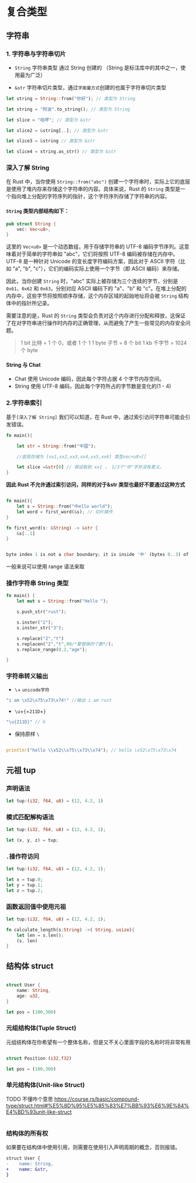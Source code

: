 # 复合类型

## 字符串

### 1. 字符串与字符串切片

- `String` 字符串类型 通过 String 创建的 （String 是标注库中的其中之一，使用最为广泛）

- `&str` 字符串切片类型，通过`字面量方式`创建的也属于字符串切片类型

```rust
let string = String::from("你好"); // 类型为 String

let string = "阿波".to_string(); // 类型为 String

let slice = "哈啰"; // 类型为 &str

let slice2 = &string[..]; // 类型为 &str

let slice3 = &string // 类型为 &str

let slice4 = string.as_str() // 类型为 &str

```

### 深入了解 String

在 Rust 中，当你使用 `String::from("abc")` 创建一个字符串时，实际上它的底层是使用了堆内存来存储这个字符串的内容。具体来说，Rust 的 `String` 类型是一个指向堆上分配的字符序列的指针，这个字符序列存储了字符串的内容。

#### `String` 类型内部结构如下：

```rust
pub struct String {
    vec: Vec<u8>,
}
```

这里的 `Vec<u8>` 是一个动态数组，用于存储字符串的 UTF-8 编码字节序列。这意味着对于简单的字符串如 "abc"，它们将按照 UTF-8 编码被存储在内存中。UTF-8 是一种针对 Unicode 的变长度字符编码方案，因此对于 ASCII 字符（比如 "a", "b", "c"），它们的编码实际上使用一个字节（即 ASCII 编码）来存储。

因此，当你创建 `String` 时，"abc" 实际上被存储为三个连续的字节，分别是 `0x61`、`0x62` 和 `0x63`，分别对应 ASCII 编码下的 "a"、"b" 和 "c"。在堆上分配的内存中，这些字节将按照顺序存储，这个内存区域的起始地址将会被 `String` 结构体中的指针所记录。

需要注意的是，Rust 的 `String` 类型会负责对这个内存进行分配和释放，这保证了在对字符串进行操作时内存的正确管理，从而避免了产生一些常见的内存安全问题。

> 1 bit 比特 = 1 个 0，或者 1 个 1
> 1 byte 子节 = 8 个 bit
> 1 kb 千字节 = 1024 个 byte

#### String 与 Chat

- Chat 使用 Unicode 编码，因此每个字符占据 4 个字节内存空间。
- String 使用 UTF-8 编码，因此每个字符所占的字节数是变化的(1 - 4)

### 2.字符串索引

基于`[深入了解 String]` 我们可以知道，在 Rust 中，通过索引访问字符串可能会引发错误。

```rust
fn main(){

    let str = String::from("中国");

    //底层存储为 [xx1,xx2,xx3,xx4,xx5,xx6] 类型vec<u8>[]

    let slice =&str[0] // 假设取到 xx1 ， 1/3个"中"字并没有意义。
}
```

**因此 Rust 不允许通过索引访问，同样的对于&str 类型也最好不要通过这种方式**

```rust

fn main(){
    let s = String::from("中ello world");
    let word = first_word(&s); // 切片操作
}

fn first_word(s: &String) -> &str {
    &s[..1]
}


byte index 1 is not a char boundary; it is inside '中' (bytes 0..3) of `中ello world`

```

一般来说可以使用 range 语法来取

### 操作字符串 String 类型

```rust
fn main() {
    let mut s = String::from("Hello ");

    s.push_str("rust");

    s.inster("2");
    s.inster_str("3");

    s.replace("2","t")
    s.replacen("2","t",99/*要替换的个数*/);
    s.replace_range(0,2,"age");

}

```

### 字符串转义输出

- `\`+ `unicode字符`

```rust
"i am \x52\x75\x73\x74!" //输出 i am rust
```

- `\u`+`{`+`211D`+`}`

```rust
"\u{211D}" // ℝ


```

- 保持原样 `\`

```rust

println!("hello \\x52\\x75\\x73\\x74"); // hello \x52\x75\x73\x74

```

## 元祖 tup

### 声明语法

```rust
let tup:(i32, f64, u8) = (12, 4.2, 1)


```

### 模式匹配解构语法

```rust
let tup:(i32, f64, u8) = (12, 4.2, 1);

let (x, y, z) = tup;
```

### `.`操作符访问

```rust
let tup:(i32, f64, u8) = (12, 4.2, 1);

let x = tup.0;
let y = tup.1;
let z = tup.2;
```

### 函数返回值中使用元祖

```rust
let tup:(i32, f64, u8) = (12, 4.2, 1);

fn calculate_length(s:String) ->( String, usize){
    let len = s.len();
    (s, len)
}
```

## 结构体 struct

```rust

struct User {
    name: String,
    age: u32,
}

let pos = (100,300)

```

### 元组结构体(Tuple Struct)

元组结构体在你希望有一个整体名称，但是又不关心里面字段的名称时将非常有用

```rust

struct Position (i32,f32)

let pos = (100,300)

```

### 单元结构体(Unit-like Struct)

TODO 不懂咋个意思
https://course.rs/basic/compound-type/struct.html#%E5%8D%95%E5%85%83%E7%BB%93%E6%9E%84%E4%BD%93unit-like-struct

```rust

```

### 结构体的所有权

如果要在结构体中使用引用，则需要在使用引入声明周期的概念，否则报错。

```diff
struct User {
-    name: String,
+    name: &str,
}
```
